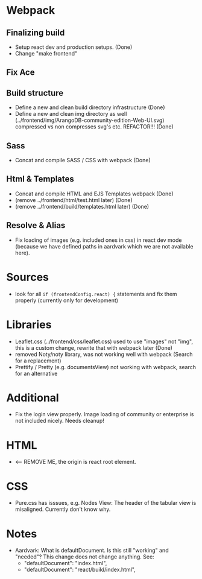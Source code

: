 # Webpack

## Finalizing build
- Setup react dev and production setups.  (Done)
- Change "make frontend"

## Fix Ace

## Build structure
- Define a new and clean build directory infrastructure (Done)
- Define a new and clean img directory as well (../frontend/img/ArangoDB-community-edition-Web-UI.svg) compressed vs non compresses svg's etc. REFACTOR!!! (Done)

## Sass
- Concat and compile SASS / CSS with webpack (Done)

## Html & Templates
- Concat and compile HTML and EJS Templates webpack (Done)
- (remove ../frontend/html/test.html later) (Done)
- (remove ../frontend/build/templates.html later) (Done)

## Resolve & Alias
- Fix loading of images (e.g. included ones in css) in react dev mode (because we have defined paths in aardvark which we are not available here).

# Sources
- look for all `if (frontendConfig.react) {` statements and fix them properly (currently only for development)

# Libraries
- Leaflet.css (../frontend/css/leaflet.css) used to use "images" not "img", this is a custom change, rewrite that with webpack later (Done)
- removed Noty/noty library, was not working well with webpack (Search for a replacement)
- Prettify / Pretty (e.g. documentsView) not working with webpack, search for an alternative

# Additional
- Fix the login view properly. Image loading of community or enterprise is not included nicely. Needs cleanup!

# HTML
- <body style="margin-top: -10px"> <-- REMOVE ME, the origin is react root element. 

# CSS
- Pure.css has isssues,  e.g. Nodes View: The header of the tabular view is misaligned. Currently don't know why.

# Notes
- Aardvark: What is defaultDocument. Is this still "working" and "needed"? This change does not change anything. See: 
  -  "defaultDocument": "index.html",
  -  "defaultDocument": "react/build/index.html",
